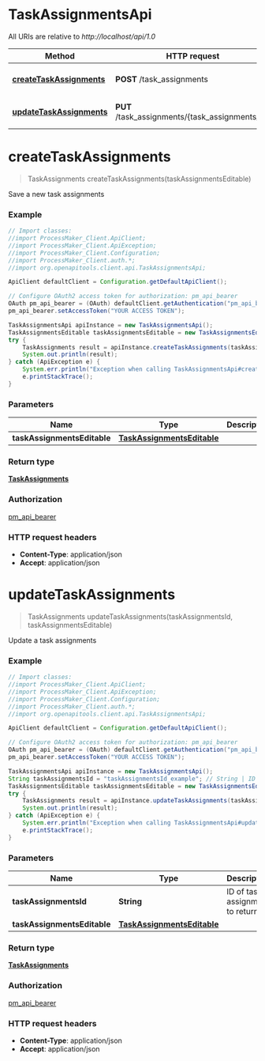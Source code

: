 # TaskAssignmentsApi

All URIs are relative to *http://localhost/api/1.0*

Method | HTTP request | Description
------------- | ------------- | -------------
[**createTaskAssignments**](TaskAssignmentsApi.md#createTaskAssignments) | **POST** /task_assignments | Save a new task assignments
[**updateTaskAssignments**](TaskAssignmentsApi.md#updateTaskAssignments) | **PUT** /task_assignments/{task_assignments_id} | Update a task assignments


<a name="createTaskAssignments"></a>
# **createTaskAssignments**
> TaskAssignments createTaskAssignments(taskAssignmentsEditable)

Save a new task assignments

### Example
```java
// Import classes:
//import ProcessMaker_Client.ApiClient;
//import ProcessMaker_Client.ApiException;
//import ProcessMaker_Client.Configuration;
//import ProcessMaker_Client.auth.*;
//import org.openapitools.client.api.TaskAssignmentsApi;

ApiClient defaultClient = Configuration.getDefaultApiClient();

// Configure OAuth2 access token for authorization: pm_api_bearer
OAuth pm_api_bearer = (OAuth) defaultClient.getAuthentication("pm_api_bearer");
pm_api_bearer.setAccessToken("YOUR ACCESS TOKEN");

TaskAssignmentsApi apiInstance = new TaskAssignmentsApi();
TaskAssignmentsEditable taskAssignmentsEditable = new TaskAssignmentsEditable(); // TaskAssignmentsEditable | 
try {
    TaskAssignments result = apiInstance.createTaskAssignments(taskAssignmentsEditable);
    System.out.println(result);
} catch (ApiException e) {
    System.err.println("Exception when calling TaskAssignmentsApi#createTaskAssignments");
    e.printStackTrace();
}
```

### Parameters

Name | Type | Description  | Notes
------------- | ------------- | ------------- | -------------
 **taskAssignmentsEditable** | [**TaskAssignmentsEditable**](TaskAssignmentsEditable.md)|  |

### Return type

[**TaskAssignments**](TaskAssignments.md)

### Authorization

[pm_api_bearer](../README.md#pm_api_bearer)

### HTTP request headers

 - **Content-Type**: application/json
 - **Accept**: application/json

<a name="updateTaskAssignments"></a>
# **updateTaskAssignments**
> TaskAssignments updateTaskAssignments(taskAssignmentsId, taskAssignmentsEditable)

Update a task assignments

### Example
```java
// Import classes:
//import ProcessMaker_Client.ApiClient;
//import ProcessMaker_Client.ApiException;
//import ProcessMaker_Client.Configuration;
//import ProcessMaker_Client.auth.*;
//import org.openapitools.client.api.TaskAssignmentsApi;

ApiClient defaultClient = Configuration.getDefaultApiClient();

// Configure OAuth2 access token for authorization: pm_api_bearer
OAuth pm_api_bearer = (OAuth) defaultClient.getAuthentication("pm_api_bearer");
pm_api_bearer.setAccessToken("YOUR ACCESS TOKEN");

TaskAssignmentsApi apiInstance = new TaskAssignmentsApi();
String taskAssignmentsId = "taskAssignmentsId_example"; // String | ID of task assignment to return
TaskAssignmentsEditable taskAssignmentsEditable = new TaskAssignmentsEditable(); // TaskAssignmentsEditable | 
try {
    TaskAssignments result = apiInstance.updateTaskAssignments(taskAssignmentsId, taskAssignmentsEditable);
    System.out.println(result);
} catch (ApiException e) {
    System.err.println("Exception when calling TaskAssignmentsApi#updateTaskAssignments");
    e.printStackTrace();
}
```

### Parameters

Name | Type | Description  | Notes
------------- | ------------- | ------------- | -------------
 **taskAssignmentsId** | **String**| ID of task assignment to return |
 **taskAssignmentsEditable** | [**TaskAssignmentsEditable**](TaskAssignmentsEditable.md)|  |

### Return type

[**TaskAssignments**](TaskAssignments.md)

### Authorization

[pm_api_bearer](../README.md#pm_api_bearer)

### HTTP request headers

 - **Content-Type**: application/json
 - **Accept**: application/json

